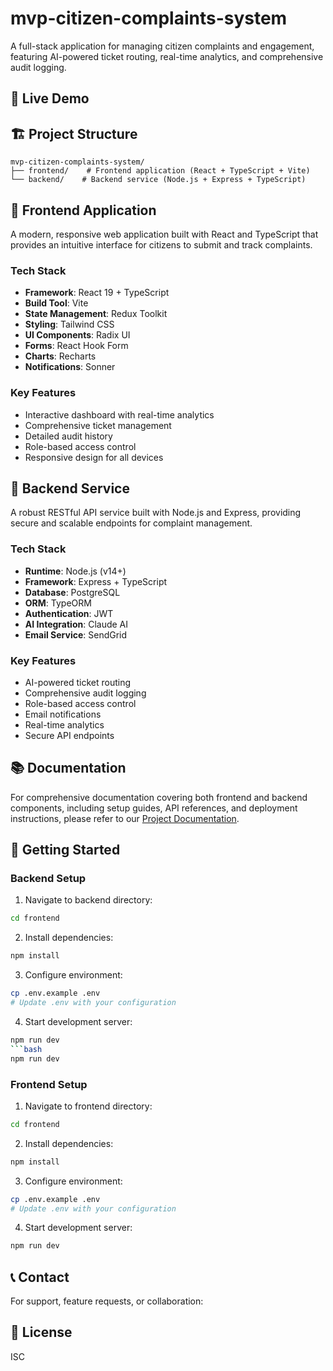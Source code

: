 # mvp-citizen-complaints-system

<!-- [![Ask DeepWiki](https://deepwiki.com/badge.svg)](https://deepwiki.com/nishimweprince/complaints) -->

A full-stack application for managing citizen complaints and engagement, featuring AI-powered ticket routing, real-time analytics, and comprehensive audit logging.

## 📱 Live Demo
<!-- - **Live URL**: [https://complaints.basis.rw](https://complaints.basis.rw)
- **Demo Video**: [Google Drive](https://drive.google.com/drive/folders/1xUkTTlyH-oFf-LHbOszWEDcDhyo1Oh2P?usp=sharing)
- **Technical Documentation**: [Citizen Complaints and Engagement System](https://deepwiki.com/nishimweprince/complaints) -->

## 🏗️ Project Structure

```
mvp-citizen-complaints-system/
├── frontend/    # Frontend application (React + TypeScript + Vite)
└── backend/    # Backend service (Node.js + Express + TypeScript)
```

## 🎯 Frontend Application

A modern, responsive web application built with React and TypeScript that provides an intuitive interface for citizens to submit and track complaints.

### Tech Stack
- **Framework**: React 19 + TypeScript
- **Build Tool**: Vite
- **State Management**: Redux Toolkit
- **Styling**: Tailwind CSS
- **UI Components**: Radix UI
- **Forms**: React Hook Form
- **Charts**: Recharts
- **Notifications**: Sonner

### Key Features
- Interactive dashboard with real-time analytics
- Comprehensive ticket management
- Detailed audit history
- Role-based access control
- Responsive design for all devices

## 🔧 Backend Service

A robust RESTful API service built with Node.js and Express, providing secure and scalable endpoints for complaint management.

### Tech Stack
- **Runtime**: Node.js (v14+)
- **Framework**: Express + TypeScript
- **Database**: PostgreSQL
- **ORM**: TypeORM
- **Authentication**: JWT
- **AI Integration**: Claude AI
- **Email Service**: SendGrid

### Key Features
- AI-powered ticket routing
- Comprehensive audit logging
- Role-based access control
- Email notifications
- Real-time analytics
- Secure API endpoints

## 📚 Documentation

For comprehensive documentation covering both frontend and backend components, including setup guides, API references, and deployment instructions, please refer to our [Project Documentation](https://deepwiki.com/nishimweprince/complaints).

## 🚀 Getting Started

### Backend Setup
1. Navigate to backend directory:
```bash
cd frontend
```

2. Install dependencies:
```bash
npm install
```

3. Configure environment:
```bash
cp .env.example .env
# Update .env with your configuration
```

4. Start development server:
```bash
npm run dev
```bash
npm run dev
```

### Frontend Setup
1. Navigate to frontend directory:
```bash
cd frontend
```

2. Install dependencies:
```bash
npm install
```

3. Configure environment:
```bash
cp .env.example .env
# Update .env with your configuration
```

4. Start development server:
```bash
npm run dev
```

## 📞 Contact

For support, feature requests, or collaboration:
<!-- - **Email**: [princeelysee@gmail.com](mailto:princeelysee@gmail.com)
- **LinkedIn**: [/in/nishimweprince](https://www.linkedin.com/in/nishimweprince/) -->

## 📄 License

ISC 
